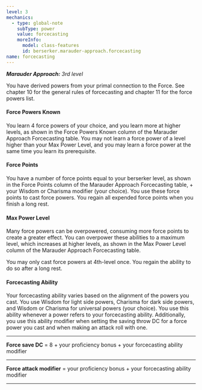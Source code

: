 ```yaml
---
level: 3
mechanics:
  - type: global-note
    subType: power
    value: forcecasting
    moreInfo:
      model: class-features
      id: berserker.marauder-approach.forcecasting
name: forcecasting
---
```

_**Marauder Approach:** 3rd level_
You have derived powers from your primal connection to the Force. See chapter 10 for the general rules of forcecasting and chapter 11 for the force powers list.
#### Force Powers Known
You learn 4 force powers of your choice, and you learn more at higher levels, as shown in the Force Powers Known column of the Marauder Approach Forcecasting table. You may not learn a force power of a level higher than your Max Power Level, and you may learn a force power at the same time you learn its prerequisite.
#### Force Points
You have a number of force points equal to your berserker level, as shown in the Force Points column of the Marauder Approach Forcecasting table, + your Wisdom or Charisma modifier (your choice). You use these force points to cast force powers. You regain all expended force points when you finish a long rest.
#### Max Power Level
Many force powers can be overpowered, consuming more force points to create a greater effect. You can overpower these abilities to a maximum level, which increases at higher levels, as shown in the Max Power Level column of the Marauder Approach Forcecasting table.
You may only cast force powers at 4th-level once. You regain the ability to do so after a long rest.
#### Forcecasting Ability
Your forcecasting ability varies based on the alignment of the powers you cast. You use Wisdom for light side powers, Charisma for dark side powers, and Wisdom or Charisma for universal powers (your choice). You use this ability whenever a power refers to your forcecasting ability. Additionally, you use this ability modifier when setting the saving throw DC for a force power you cast and when making an attack roll with one.
___
**Force save DC** = 8 + your proficiency bonus + your forcecasting ability modifier
___
**Force attack modifier** = your proficiency bonus + your forcecasting ability modifier
___
